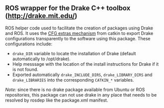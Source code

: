 ## ROS wrapper for the Drake C++ toolbox (http://drake.mit.edu/)

ROS helper code used to facilitate the creation of packages using Drake and ROS. It uses the [CFG extras mechanism](
http://docs.ros.org/indigo/api/catkin/html/dev_guide/generated_cmake_api.html#catkin-package) from catkin to export Drake configurations transparently to the software using this package. These configurations include:
 * `drake_DIR` variable to locate the installation of Drake (default automatically to /opt/drake).
 * Help messsage with the location of the install instructions for Drake if it is not found.
 * Exported automatically `drake_INCLUDE_DIRS`, `drake_LIBRARY_DIRS` and `drake_LIBRARIES` into the corresponding `CATKIN_*` variables.

*Note:* since there is no drake package available from Ubuntu or ROS repositories, this package can not use drake in any place that needs to be resolved by rosdep like the package.xml manifest.

